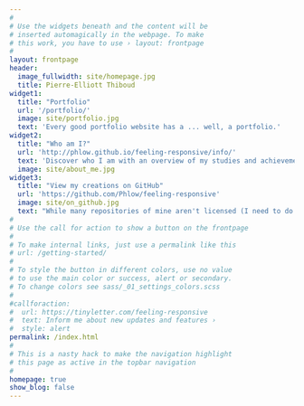 ```yaml
---
#
# Use the widgets beneath and the content will be
# inserted automagically in the webpage. To make
# this work, you have to use › layout: frontpage
#
layout: frontpage
header:
  image_fullwidth: site/homepage.jpg
  title: Pierre-Elliott Thiboud
widget1:
  title: "Portfolio"
  url: '/portfolio/'
  image: site/portfolio.jpg
  text: 'Every good portfolio website has a ... well, a portfolio.'
widget2:
  title: "Who am I?"
  url: 'http://phlow.github.io/feeling-responsive/info/'
  text: 'Discover who I am with an overview of my studies and achievements.<br/>You can also download my CV as a PDF document.'
  image: site/about_me.jpg
widget3:
  title: "View my creations on GitHub"
  url: 'https://github.com/Phlow/feeling-responsive'
  image: site/on_github.jpg
  text: "While many repositories of mine aren't licensed (I need to do it... sometime) you might find interesting to see how I managed to achieve a thing or two."
#
# Use the call for action to show a button on the frontpage
#
# To make internal links, just use a permalink like this
# url: /getting-started/
#
# To style the button in different colors, use no value
# to use the main color or success, alert or secondary.
# To change colors see sass/_01_settings_colors.scss
#
#callforaction:
#  url: https://tinyletter.com/feeling-responsive
#  text: Inform me about new updates and features ›
#  style: alert
permalink: /index.html
#
# This is a nasty hack to make the navigation highlight
# this page as active in the topbar navigation
#
homepage: true
show_blog: false
---
```


<!--
<div id="videoModal" class="reveal-modal large" data-reveal="">
  <div class="flex-video widescreen vimeo" style="display: block;">
    <iframe width="1280" height="720" src="https://www.youtube.com/embed/3b5zCFSmVvU" frameborder="0" allowfullscreen></iframe>
  </div>
  <a class="close-reveal-modal">&#215;</a>
</div>
-->
